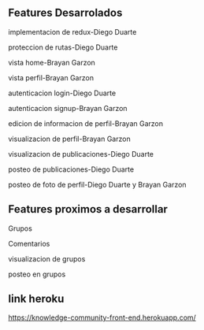 ## Features Desarrolados 

implementacion de redux-Diego Duarte

proteccion de rutas-Diego Duarte

vista home-Brayan Garzon

vista perfil-Brayan Garzon

autenticacion login-Diego Duarte

autenticacion signup-Brayan Garzon

edicion de informacion de perfil-Brayan Garzon

visualizacion de perfil-Brayan Garzon

visualizacion de publicaciones-Diego Duarte

posteo de publicaciones-Diego Duarte

posteo de foto de perfil-Diego Duarte y Brayan Garzon

## Features proximos a desarrollar

Grupos

Comentarios

visualizacion de grupos

posteo en grupos 

## link heroku

https://knowledge-community-front-end.herokuapp.com/
